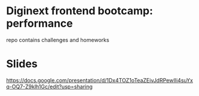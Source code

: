# Diginext frontend bootcamp: performance

repo contains challenges and homeworks

# Slides
https://docs.google.com/presentation/d/1Dx4TOZ1oTeaZEivJdRPewIIi4suYxq-OQ7-Z9klh1Gc/edit?usp=sharing